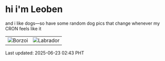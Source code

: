 # hi i'm Leoben

and i like dogs—so have some random dog pics that change whenever my CRON feels like it

|  |  |
|--------|----------|
| ![Borzoi](https://random-dog-vercel.vercel.app/api/random-borzoi?v=1750617782) | ![Labrador](https://random-dog-vercel.vercel.app/api/random-labrador?v=1750617782) |

Last updated: 2025-06-23 02:43 PHT
